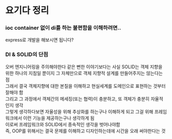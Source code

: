 # 요기다 정리

### ioc container 없이 di를 하는 불편함을 이해하려면..
express로 개발을 해보시면 됩니다?

### DI & SOLID의 단점
오버 엔지니어링을 주의해야한다 같은 뻔한 이야기보다는 사실 SOLID는 객체 지향을 위한 하나의 지침일 뿐이지 
그 자체만으로 객체 지향적 설계를 만들어주지는 않는다는 점<br>
그래서 결국 객체지향에 대한 본질을 이해하고 현실세계를 도메인으로 표현하는 것부터 잘해야 함<br>
그리고 그 과정에서 객체간의 메세징(또는 협력)이 충분하고, 또 객체가 충분히 자율적인지 생각<br>
그렇게 생각하다보면 자율성을 위해 추상화를 하는구나 이해하게 되고 그걸 위해 프레임워크에서 이런 기능을 제공하는구나 생각하게 됨<br>
이로써 프레임워크와 SOLID에서 종속적인 생각을 벗어나야함<br>
즉, OOP를 위해서는 결국 문제를 이해하고 디자인하는데에 시간을 오래 써야한다는 것<br>

